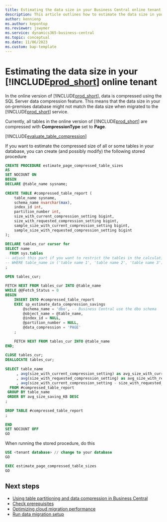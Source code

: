 ```yaml
---
title: Estimating the data size in your Business Central online tenant
description: This article outlines how to estimate the data size in your Business Central online tenant
author: kennienp 
ms.author: kepontop
ms.reviewer: jswymer
ms.service: dynamics365-business-central
ms.topic: conceptual
ms.date: 11/06/2023
ms.custom: bap-template
---
```


# Estimating the data size in your [!INCLUDE[prod_short](../includes/prod_short.md)] online tenant
In the online version of [!INCLUDE[prod_short](../developer/includes/prod_short.md)], data is compressed using the SQL Server data compression feature. This means that the data size in your on-premises database might not match the data size when migrated to the [!INCLUDE[prod_short](../developer/includes/prod_short.md)] service.

Currently, all tables in the online version of [!INCLUDE[prod_short](../developer/includes/prod_short.md)] are compressed with **CompressionType** set to **Page**.

[!INCLUDE[evaluate_table_compression](../includes/include_evaluate_table_compression.md)]

If you want to estimate the compressed size of all or some tables in your database, you can create (and possibly modify) the following stored procedure 

```SQL
CREATE PROCEDURE estimate_page_compressed_table_sizes
AS 
SET NOCOUNT ON
BEGIN
DECLARE @table_name sysname;
 
CREATE TABLE #compressed_table_report (
	table_name sysname,
	schema_name nvarchar(max),
	index_id int,
	partition_number int,
	size_with_current_compression_setting bigint,
	size_with_requested_compression_setting bigint,
	sample_size_with_current_compression_setting bigint,
	sample_size_with_requested_compression_setting bigint
);
 
DECLARE tables_cur cursor for 
SELECT name
  FROM sys.tables
-- adjust this part if you want to restrict the tables in the calculation
-- WHERE table_name in ('table name 1', 'table name 2', 'table name 3') 
;
 
OPEN tables_cur;
 
FETCH NEXT FROM tables_cur INTO @table_name
WHILE @@Fetch_Status = 0 
BEGIN
    INSERT INTO #compressed_table_report
    EXEC sp_estimate_data_compression_savings
        @schema_name = 'dbo', -- Business Central use the dbo schema
        @object_name = @table_name,
        @index_id = NULL,
        @partition_number = NULL,
        @data_compression = 'PAGE'
    ;
 
    FETCH NEXT FROM tables_cur INTO @table_name
END;
 
CLOSE tables_cur;
DEALLOCATE tables_cur;
 
SELECT table_name
     , avg(size_with_current_compression_setting) as avg_size_with_current_compression_setting_KB
     , avg(size_with_requested_compression_setting) as avg_size_with_requested_compression_setting_KB
     , avg(size_with_current_compression_setting - size_with_requested_compression_setting) AS avg_size_saving_KB
  FROM #compressed_table_report
 GROUP BY table_name
 ORDER BY avg_size_saving_KB DESC 
;
 
DROP TABLE #compressed_table_report
;
 
END
SET NOCOUNT OFF
GO
```

When running the stored procedure, do this

```SQL
USE <tenant database> // change to your database
GO

EXEC estimate_page_compressed_table_sizes
GO
```


## Next steps

- [Using table partitioning and data compression in Business Central](./using-sql-partitioning-and-compression.md)  
- [Check prerequisites](cloud-migration-prerequisites.md)  
- [Optimizing cloud migration performance](migration-optimize-replication.md)  
- [Run data migration setup](migration-setup.md)